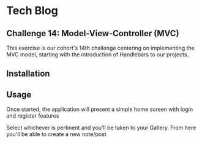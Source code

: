 # Tech Blog
## Challenge 14: Model-View-Controller (MVC)
This exercise is our cohort's 14th challenge centering on implementing the MVC model, starting with the introduction of Handlebars to our projects.
## Installation
## Usage
Once started, the application will present a simple home screen with login and register features

Select whichever is pertinent and you'll be taken to your Gallery. From here you'll be able to create a new note/post


